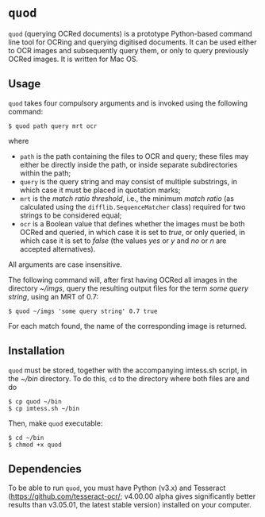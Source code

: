 # `quod`
`quod` (querying OCRed documents) is a prototype Python-based command line tool for OCRing and querying digitised documents. It can be used either to OCR images and subsequently query them, or only to query previously OCRed images. It is written for Mac OS.

## Usage
`quod` takes four compulsory arguments and is invoked using the following command:

    $ quod path query mrt ocr

where 
* `path` is the path containing the files to OCR and query; these files may either be directly inside the path, or inside separate subdirectories within the path;
*	`query` is the query string and may consist of multiple substrings, in which case it must be placed in quotation marks; 
*	`mrt` is the _match ratio threshold_, i.e., the minimum _match ratio_ (as calculated using the `difflib.SequenceMatcher` class) required for two strings to be considered equal;
*	`ocr` is a Boolean value that defines whether the images must be both OCRed and queried, in which case it is set to _true_, or only queried, in which case it is set to _false_ (the values _yes_ or _y_ and _no_ or _n_ are accepted alternatives).  

All arguments are case insensitive. 

The following command will, after first having OCRed all images in the directory _~/imgs_, query the resulting output files for the term _some query string_, using an MRT of 0.7:

    $ quod ~/imgs 'some query string' 0.7 true 
   
For each match found, the name of the corresponding image is returned.

## Installation
`quod` must be stored, together with the accompanying imtess.sh script, in the _~/bin_ directory. To do this, `cd` to the directory where both files are and do

    $ cp quod ~/bin
    $ cp imtess.sh ~/bin

Then, make `quod` executable:

    $ cd ~/bin 
    $ chmod +x quod

## Dependencies
To be able to run `quod`, you must have Python (v3.x) and Tesseract (https://github.com/tesseract-ocr/; v4.00.00 alpha gives significantly better results than v3.05.01, the latest stable version) installed on your computer. 



